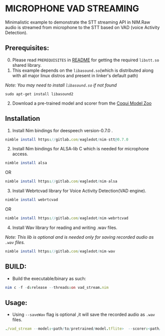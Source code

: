 # MICROPHONE VAD STREAMING
Minimalistic example to demonstrate the STT streaming  API in NIM.Raw audio is streamed from microphone to the STT based on VAD (voice Activity Detection).

## Prerequisites:
0) Please read ``PREREQUISITES`` in [README](../README.md)  for getting the required ``libstt.so`` shared library.
1) This example depends on the ``libasound.so``(which is distributed along with all major linux distros and present in linker's default path)

_Note:  You may need to install ``libasound.so``  if not found_
```
sudo apt-get install libasound2
```

2) Download a pre-trained model and scorer from the [Coqui Model Zoo](https://coqui.ai/models)

## Installation

1. Install Nim bindings for deespeech version-0.7.0 .
```nim
nimble install https://gitlab.com/eagledot/nim-stt@0.7.0
```

2. Install Nim bindings for ALSA-lib C which is  needed for microphone access.
```nim
nimble install alsa
```

OR

```nim
nimble install https://gitlab.com/eagledot/nim-alsa
```

3. Install Webrtcvad library for Voice Activity Detection(VAD engine).
```nim
nimble install webrtcvad
```  
OR

```nim
nimble install https://gitlab.com/eagledot/nim-webrtcvad
```

4.  Install Wav library for reading and writing .wav files.

_Note: This lib is optional and is needed only  for saving recorded audio as ``.wav`` files._
```nim
nimble install https://gitlab.com/eagledot/nim-wav
```

## BUILD:
*  Build the executable/binary as such:
```nim
nim c -f -d:release --threads:on vad_stream.nim
```

## Usage:
* Using ``--saveWav`` flag is optional ,it will save the recorded audio as `.wav` files. 
``` nim 
./vad_stream --model:<path/to/pretrained/model.tflite>  --scorer:<path/to/scorer.scorer>  --saveWav
```





